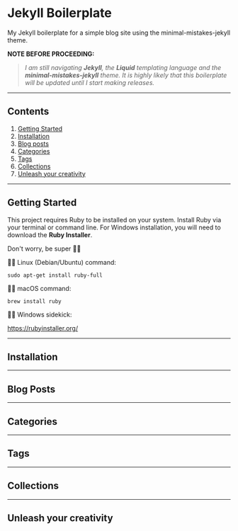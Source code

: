 # Jekyll Boilerplate
My Jekyll boilerplate for a simple blog site using the minimal-mistakes-jekyll theme.

**NOTE BEFORE PROCEEDING:**
> *I am still navigating **Jekyll**, the **Liquid** templating language and the **minimal-mistakes-jekyll** theme. It is highly likely that this boilerplate will be updated until I start making releases.*
---
## Contents
1. [Getting Started](#getting-started)
2. [Installation](#installation)
3. [Blog posts](#blog-posts)
4. [Categories](#categories)
5. [Tags](#tags)
6. [Collections](#collections)
7. [Unleash your creativity](#unleash-your-creativity)
---
## Getting Started
This project requires Ruby to be installed on your system. Install Ruby via your terminal or command line. For Windows installation, you will need to download the **Ruby Installer**.

Don't worry, be super :superhero_man:

:superhero_man: Linux (Debian/Ubuntu) command:

`sudo apt-get install ruby-full`

:superhero_man: macOS command:

`brew install ruby`

:superhero_man: Windows sidekick:

https://rubyinstaller.org/

---
## Installation

---

## Blog Posts

---

## Categories

---

## Tags

---

## Collections

---

## Unleash your creativity


